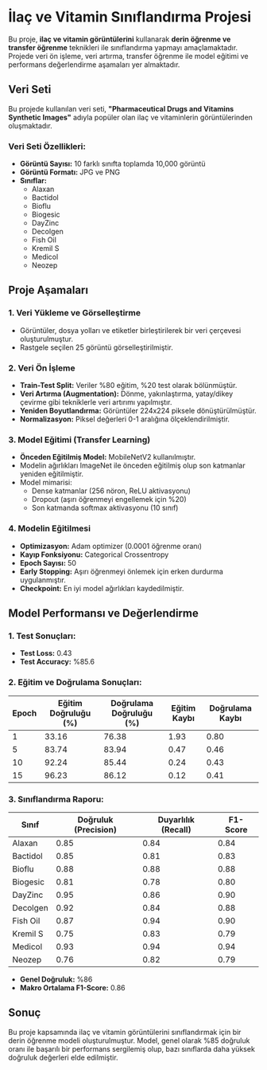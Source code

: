 # İlaç ve Vitamin Sınıflandırma Projesi

Bu proje, **ilaç ve vitamin görüntülerini** kullanarak **derin öğrenme ve transfer öğrenme** teknikleri ile sınıflandırma yapmayı amaçlamaktadır. Projede veri ön işleme, veri artırma, transfer öğrenme ile model eğitimi ve performans değerlendirme aşamaları yer almaktadır.



## Veri Seti

Bu projede kullanılan veri seti, **"Pharmaceutical Drugs and Vitamins Synthetic Images"** adıyla popüler olan ilaç ve vitaminlerin görüntülerinden oluşmaktadır.

### **Veri Seti Özellikleri:**
- **Görüntü Sayısı:** 10 farklı sınıfta toplamda 10,000 görüntü
- **Görüntü Formatı:** JPG ve PNG
- **Sınıflar:** 
  - Alaxan
  - Bactidol
  - Bioflu
  - Biogesic
  - DayZinc
  - Decolgen
  - Fish Oil
  - Kremil S
  - Medicol
  - Neozep



## Proje Aşamaları

### 1. Veri Yükleme ve Görselleştirme
- Görüntüler, dosya yolları ve etiketler birleştirilerek bir veri çerçevesi oluşturulmuştur.
- Rastgele seçilen 25 görüntü görselleştirilmiştir.

### 2. Veri Ön İşleme
- **Train-Test Split:** Veriler %80 eğitim, %20 test olarak bölünmüştür.
- **Veri Artırma (Augmentation):** Dönme, yakınlaştırma, yatay/dikey çevirme gibi tekniklerle veri artırımı yapılmıştır.
- **Yeniden Boyutlandırma:** Görüntüler 224x224 piksele dönüştürülmüştür.
- **Normalizasyon:** Piksel değerleri 0-1 aralığına ölçeklendirilmiştir.

### 3. Model Eğitimi (Transfer Learning)
- **Önceden Eğitilmiş Model:** MobileNetV2 kullanılmıştır.
- Modelin ağırlıkları ImageNet ile önceden eğitilmiş olup son katmanlar yeniden eğitilmiştir.
- Model mimarisi:
  - Dense katmanlar (256 nöron, ReLU aktivasyonu)
  - Dropout (aşırı öğrenmeyi engellemek için %20)
  - Son katmanda softmax aktivasyonu (10 sınıf)

### 4. Modelin Eğitilmesi
- **Optimizasyon:** Adam optimizer (0.0001 öğrenme oranı)
- **Kayıp Fonksiyonu:** Categorical Crossentropy
- **Epoch Sayısı:** 50
- **Early Stopping:** Aşırı öğrenmeyi önlemek için erken durdurma uygulanmıştır.
- **Checkpoint:** En iyi model ağırlıkları kaydedilmiştir.


## Model Performansı ve Değerlendirme

### **1. Test Sonuçları:**
- **Test Loss:** 0.43
- **Test Accuracy:** %85.6

### **2. Eğitim ve Doğrulama Sonuçları:**
| Epoch | Eğitim Doğruluğu (%) | Doğrulama Doğruluğu (%) | Eğitim Kaybı | Doğrulama Kaybı |
|-------|----------------------|-------------------------|--------------|-----------------|
| 1     | 33.16                | 76.38                   | 1.93         | 0.80            |
| 5     | 83.74                | 83.94                   | 0.47         | 0.46            |
| 10    | 92.24                | 85.44                   | 0.24         | 0.43            |
| 15    | 96.23                | 86.12                   | 0.12         | 0.41            |

### **3. Sınıflandırma Raporu:**

| Sınıf      | Doğruluk (Precision) | Duyarlılık (Recall) | F1-Score |
|------------|----------------------|---------------------|----------|
| Alaxan     | 0.85                 | 0.84                | 0.84     |
| Bactidol   | 0.85                 | 0.81                | 0.83     |
| Bioflu     | 0.88                 | 0.88                | 0.88     |
| Biogesic   | 0.81                 | 0.78                | 0.80     |
| DayZinc    | 0.95                 | 0.86                | 0.90     |
| Decolgen   | 0.92                 | 0.84                | 0.88     |
| Fish Oil   | 0.87                 | 0.94                | 0.90     |
| Kremil S   | 0.75                 | 0.83                | 0.79     |
| Medicol    | 0.93                 | 0.94                | 0.94     |
| Neozep     | 0.76                 | 0.82                | 0.79     |

- **Genel Doğruluk:** %86
- **Makro Ortalama F1-Score:** 0.86



## Sonuç

Bu proje kapsamında ilaç ve vitamin görüntülerini sınıflandırmak için bir derin öğrenme modeli oluşturulmuştur. Model, genel olarak %85 doğruluk oranı ile başarılı bir performans sergilemiş olup, bazı sınıflarda daha yüksek doğruluk değerleri elde edilmiştir.
